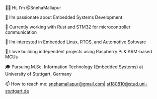 👋🏽 Hi, I’m @SnehaMallapur

🔹 I’m passionate about Embedded Systems Development

🔹 Currently working with Rust and STM32 for microcontroller communication

🔹 I’m interested in Embedded Linux, RTOS, and Automotive Software 

🔹 I love building independent projects using Raspberry Pi & ARM-based MCUs

🎓 Pursuing M.Sc. Information Technology (Embedded Systems) at University of Stuttgart, Germany

📫 How to reach me: snehamallapur@gmail.com| st180810@stud.uni-stuttgart.de


